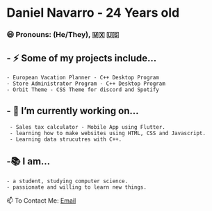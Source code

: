 # Daniel Navarro - 24 Years old
### 😄 Pronouns: (He/They),  🇲🇽 🇺🇸
 
## - ⚡  Some of my projects include...
    - European Vacation Planner - C++ Desktop Program
    - Store Administrator Program - C++ Desktop Program
    - Orbit Theme - CSS Theme for discord and Spotify

## - 💬 I’m currently working on... 
     - Sales tax calculator - Mobile App using Flutter.
     - learning how to make websites using HTML, CSS and Javascript.
     - Learning data strucutres with C++.

## -📚 I am...

    - a student, studying computer science.
    - passionate and willing to learn new things.

📫 To Contact Me:  [Email](danielnavarro8797@gmail.com)
